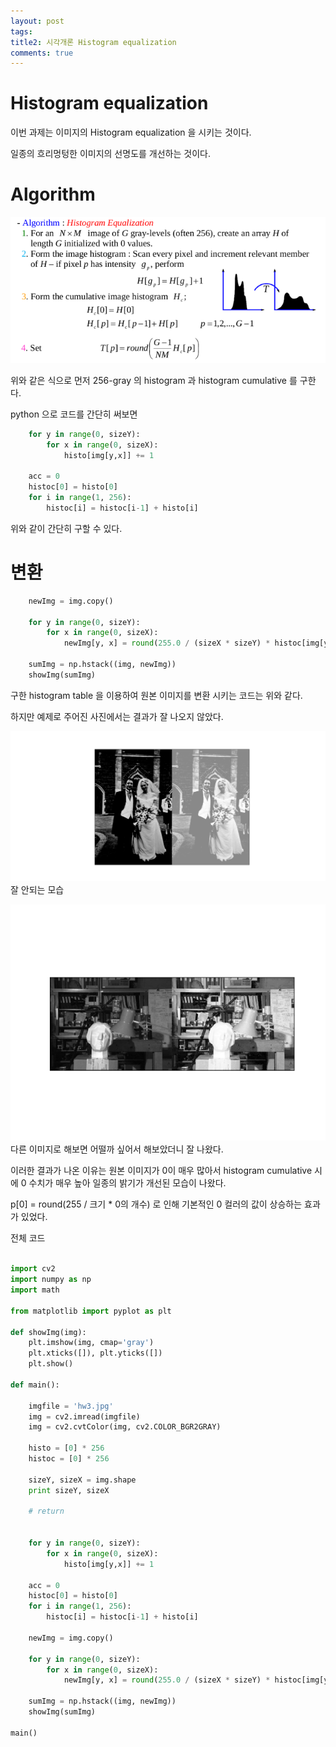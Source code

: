 ```yaml
---
layout: post
tags: 
title2: 시각개론 Histogram equalization
comments: true
---
```



# Histogram equalization 

이번 과제는 이미지의 Histogram equalization 을 시키는 것이다. 

일종의 흐리멍텅한 이미지의 선명도를 개선하는 것이다.

# Algorithm

![](../images/visual/hw3_3.png)

위와 같은 식으로 먼저 256-gray 의 histogram 과 histogram cumulative 를 구한다.

python 으로 코드를 간단히 써보면

``` python
    for y in range(0, sizeY):
        for x in range(0, sizeX):
            histo[img[y,x]] += 1

    acc = 0
    histoc[0] = histo[0]
    for i in range(1, 256):
        histoc[i] = histoc[i-1] + histo[i]
```

위와 같이 간단히 구할 수 있다. 


# 변환


``` python
    newImg = img.copy()

    for y in range(0, sizeY):
        for x in range(0, sizeX):
            newImg[y, x] = round(255.0 / (sizeX * sizeY) * histoc[img[y, x]]) 

    sumImg = np.hstack((img, newImg))    
    showImg(sumImg) 

```

구한 histogram table 을 이용하여 원본 이미지를 변환 시키는 코드는 위와 같다.

하지만 예제로 주어진 사진에서는 결과가 잘 나오지 않았다. 

![](../images/visual/hw3_2.png)
잘 안되는 모습

![](../images/visual/hw3_1.png) 
다른 이미지로 해보면 어떨까 싶어서 해보았더니 잘 나왔다.

이러한 결과가 나온 이유는 원본 이미지가 0이 매우 많아서 histogram cumulative 시에 0 수치가 매우 높아 일종의 밝기가 개선된 모습이 나왔다.

p[0] = round(255 / 크기 * 0의 개수)  로 인해 기본적인 0 컬러의 값이 상승하는 효과가 있었다.


전체 코드
``` python

import cv2
import numpy as np
import math

from matplotlib import pyplot as plt

def showImg(img):
    plt.imshow(img, cmap='gray')
    plt.xticks([]), plt.yticks([])
    plt.show()

def main():

    imgfile = 'hw3.jpg' 
    img = cv2.imread(imgfile) 
    img = cv2.cvtColor(img, cv2.COLOR_BGR2GRAY)

    histo = [0] * 256
    histoc = [0] * 256

    sizeY, sizeX = img.shape
    print sizeY, sizeX

    # return


    for y in range(0, sizeY):
        for x in range(0, sizeX):
            histo[img[y,x]] += 1

    acc = 0
    histoc[0] = histo[0]
    for i in range(1, 256):
        histoc[i] = histoc[i-1] + histo[i]

    newImg = img.copy()

    for y in range(0, sizeY):
        for x in range(0, sizeX):
            newImg[y, x] = round(255.0 / (sizeX * sizeY) * histoc[img[y, x]]) 

    sumImg = np.hstack((img, newImg))    
    showImg(sumImg) 

main()


```

